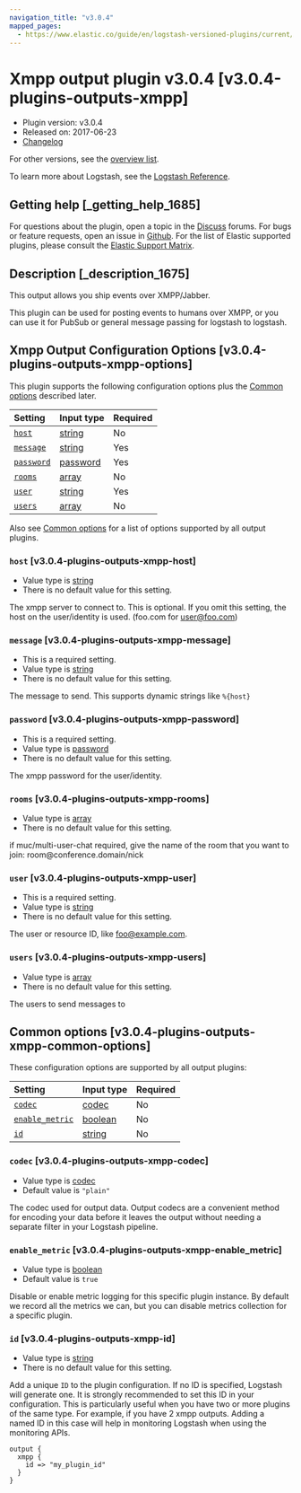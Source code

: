 ```yaml
---
navigation_title: "v3.0.4"
mapped_pages:
  - https://www.elastic.co/guide/en/logstash-versioned-plugins/current/v3.0.4-plugins-outputs-xmpp.html
---
```


# Xmpp output plugin v3.0.4 [v3.0.4-plugins-outputs-xmpp]

* Plugin version: v3.0.4
* Released on: 2017-06-23
* [Changelog](https://github.com/logstash-plugins/logstash-output-xmpp/blob/v3.0.4/CHANGELOG.md)

For other versions, see the [overview list](output-xmpp-index.md).

To learn more about Logstash, see the [Logstash Reference](https://www.elastic.co/guide/en/logstash/current/index.html).

## Getting help [_getting_help_1685]

For questions about the plugin, open a topic in the [Discuss](http://discuss.elastic.co) forums. For bugs or feature requests, open an issue in [Github](https://github.com/logstash-plugins/logstash-output-xmpp). For the list of Elastic supported plugins, please consult the [Elastic Support Matrix](https://www.elastic.co/support/matrix#matrix_logstash_plugins).

## Description [_description_1675]

This output allows you ship events over XMPP/Jabber.

This plugin can be used for posting events to humans over XMPP, or you can use it for PubSub or general message passing for logstash to logstash.

## Xmpp Output Configuration Options [v3.0.4-plugins-outputs-xmpp-options]

This plugin supports the following configuration options plus the [Common options](v3-0-4-plugins-outputs-xmpp.md#v3.0.4-plugins-outputs-xmpp-common-options) described later.

| Setting | Input type | Required |
| :- | :- | :- |
| [`host`](v3-0-4-plugins-outputs-xmpp.md#v3.0.4-plugins-outputs-xmpp-host) | [string](/lsr/value-types.md#string) | No |
| [`message`](v3-0-4-plugins-outputs-xmpp.md#v3.0.4-plugins-outputs-xmpp-message) | [string](/lsr/value-types.md#string) | Yes |
| [`password`](v3-0-4-plugins-outputs-xmpp.md#v3.0.4-plugins-outputs-xmpp-password) | [password](/lsr/value-types.md#password) | Yes |
| [`rooms`](v3-0-4-plugins-outputs-xmpp.md#v3.0.4-plugins-outputs-xmpp-rooms) | [array](/lsr/value-types.md#array) | No |
| [`user`](v3-0-4-plugins-outputs-xmpp.md#v3.0.4-plugins-outputs-xmpp-user) | [string](/lsr/value-types.md#string) | Yes |
| [`users`](v3-0-4-plugins-outputs-xmpp.md#v3.0.4-plugins-outputs-xmpp-users) | [array](/lsr/value-types.md#array) | No |

Also see [Common options](v3-0-4-plugins-outputs-xmpp.md#v3.0.4-plugins-outputs-xmpp-common-options) for a list of options supported by all output plugins.

### `host` [v3.0.4-plugins-outputs-xmpp-host]

* Value type is [string](/lsr/value-types.md#string)
* There is no default value for this setting.

The xmpp server to connect to. This is optional. If you omit this setting, the host on the user/identity is used. (foo.com for <user@foo.com>)

### `message` [v3.0.4-plugins-outputs-xmpp-message]

* This is a required setting.
* Value type is [string](/lsr/value-types.md#string)
* There is no default value for this setting.

The message to send. This supports dynamic strings like `%{host}`

### `password` [v3.0.4-plugins-outputs-xmpp-password]

* This is a required setting.
* Value type is [password](/lsr/value-types.md#password)
* There is no default value for this setting.

The xmpp password for the user/identity.

### `rooms` [v3.0.4-plugins-outputs-xmpp-rooms]

* Value type is [array](/lsr/value-types.md#array)
* There is no default value for this setting.

if muc/multi-user-chat required, give the name of the room that you want to join: room\@conference.domain/nick

### `user` [v3.0.4-plugins-outputs-xmpp-user]

* This is a required setting.
* Value type is [string](/lsr/value-types.md#string)
* There is no default value for this setting.

The user or resource ID, like <foo@example.com>.

### `users` [v3.0.4-plugins-outputs-xmpp-users]

* Value type is [array](/lsr/value-types.md#array)
* There is no default value for this setting.

The users to send messages to

## Common options [v3.0.4-plugins-outputs-xmpp-common-options]

These configuration options are supported by all output plugins:

| Setting | Input type | Required |
| :- | :- | :- |
| [`codec`](v3-0-4-plugins-outputs-xmpp.md#v3.0.4-plugins-outputs-xmpp-codec) | [codec](/lsr/value-types.md#codec) | No |
| [`enable_metric`](v3-0-4-plugins-outputs-xmpp.md#v3.0.4-plugins-outputs-xmpp-enable_metric) | [boolean](/lsr/value-types.md#boolean) | No |
| [`id`](v3-0-4-plugins-outputs-xmpp.md#v3.0.4-plugins-outputs-xmpp-id) | [string](/lsr/value-types.md#string) | No |

### `codec` [v3.0.4-plugins-outputs-xmpp-codec]

* Value type is [codec](/lsr/value-types.md#codec)
* Default value is `"plain"`

The codec used for output data. Output codecs are a convenient method for encoding your data before it leaves the output without needing a separate filter in your Logstash pipeline.

### `enable_metric` [v3.0.4-plugins-outputs-xmpp-enable_metric]

* Value type is [boolean](/lsr/value-types.md#boolean)
* Default value is `true`

Disable or enable metric logging for this specific plugin instance. By default we record all the metrics we can, but you can disable metrics collection for a specific plugin.

### `id` [v3.0.4-plugins-outputs-xmpp-id]

* Value type is [string](/lsr/value-types.md#string)
* There is no default value for this setting.

Add a unique `ID` to the plugin configuration. If no ID is specified, Logstash will generate one. It is strongly recommended to set this ID in your configuration. This is particularly useful when you have two or more plugins of the same type. For example, if you have 2 xmpp outputs. Adding a named ID in this case will help in monitoring Logstash when using the monitoring APIs.

```
output {
  xmpp {
    id => "my_plugin_id"
  }
}
```
